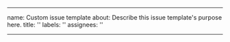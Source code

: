 <!--
SPDX-FileCopyrightText: © 2023 Siemens Healthcare GmbH

SPDX-License-Identifier: MIT
-->
---
name: Custom issue template
about: Describe this issue template's purpose here.
title: ''
labels: ''
assignees: ''

---


